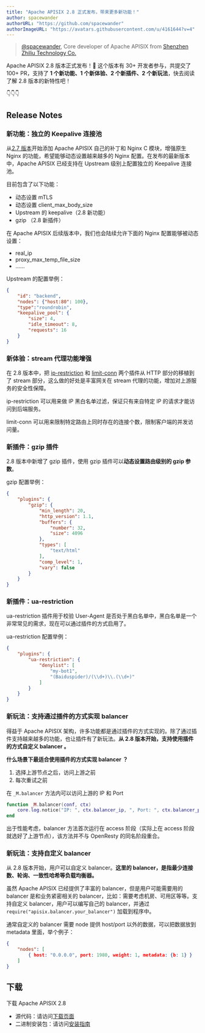 ```yaml
---
title: "Apache APISIX 2.8 正式发布，带来更多新功能！"
author: spacewander
authorURL: "https://github.com/spacewander"
authorImageURL: "https://avatars.githubusercontent.com/u/4161644?v=4"
---
```

> [@spacewander](https://github.com/spacewander), Core developer of Apache APISIX from [Shenzhen Zhiliu Technology Co.](https://www.apiseven.com/)
>
<!--truncate-->

Apache APISIX 2.8 版本正式发布！🎉 这个版本有 30+ 开发者参与，共提交了 100+ PR，支持了 **1 个新功能、1 个新体验、2 个新插件、2 个新玩法**，快去阅读了解 2.8 版本的新特性吧！

👇👇👇

## Release Notes

### 新功能：独立的 Keepalive 连接池

从[2.7 版本](https://apisix.apache.org/blog/2021/06/29/release-apache-apisix-2.7)开始添加 Apache APISIX 自己的补丁和 Nginx C 模块，增强原生 Nginx 的功能，希望能够动态设置越来越多的 Nginx 配置。在发布的最新版本中，Apache APISIX 已经支持在 Upstream 级别上配置独立的 Keepalive 连接池。

目前包含了以下功能：

- 动态设置 mTLS
- 动态设置 client_max_body_size
- Upstream 的 keepalive（2.8 新功能）
- gzip （2.8 新插件）

在 Apache APISIX 后续版本中，我们也会陆续允许下面的 Nginx 配置能够被动态设置：

- real_ip
- proxy_max_temp_file_size
- ……

Upstream 的配置举例：

```JSON
{
    "id": "backend",
    "nodes": {"host:80": 100},
    "type":"roundrobin",
    "keepalive_pool": {
        "size": 4,
        "idle_timeout": 8,
        "requests": 16
    }
}
```

### 新体验：stream 代理功能增强

在 2.8 版本中，把 [ip-restriction](http://apisix.apache.org/docs/apisix/plugins/ip-restriction/) 和 [limit-conn](http://apisix.apache.org/docs/apisix/plugins/limit-conn/) 两个插件从 HTTP 部分的移植到了 stream 部分，这么做的好处是丰富网关在 stream 代理的功能，增加对上游服务的安全性保障。

ip-restriction 可以用来做 IP 黑白名单过滤，保证只有来自特定 IP 的请求才能访问到后端服务。

limit-conn 可以用来限制特定路由上同时存在的连接个数，限制客户端的并发访问量。

### 新插件：gzip 插件

2.8 版本中新增了 gzip 插件，使用 gzip 插件可以**动态设置路由级别的 gzip 参数**。

gzip 配置举例：

```JSON
{
    "plugins": {
        "gzip": {
            "min_length": 20,
            "http_version": 1.1,
            "buffers": {
                "number": 32,
                "size": 4096
            },
            "types": [
                "text/html"
            ],
            "comp_level": 1,
            "vary": false
        }
    }
}
```

### 新插件：ua-restriction

ua-restriction 插件用于校验 User-Agent 是否处于黑白名单中，黑白名单是一个非常常见的需求，现在可以通过插件的方式启用了。

ua-restriction 配置举例：

```JSON
{
    "plugins": {
        "ua-restriction": {
            "denylist": [
                "my-bot1",
                "(Baiduspider)/(\\d+)\\.(\\d+)"
            ]
        }
    }
}
```

### 新玩法：支持通过插件的方式实现 balancer

得益于 Apache APISIX 架构，许多功能都是通过插件的方式实现的。除了通过插件支持越来越多的功能，也让插件有了新玩法。**从 2.8 版本开始，支持使用插件的方式自定义 balancer 。**

**什么场景下最适合使用插件的方式实现 balancer ？**

1. 选择上游节点之后，访问上游之前
2. 每次重试之前

在 `_M.balancer` 方法内可以访问上游的 IP 和 Port

```Lua
function _M.balancer(conf, ctx)
    core.log.notice("IP: ", ctx.balancer_ip, ", Port: ", ctx.balancer_port)
end
```

出于性能考虑，balancer 方法首次运行在 access 阶段（实际上在 access 阶段就选好了上游节点），该方法并不与 OpenResty 的同名阶段重合。

### 新玩法：支持自定义 balancer

从 2.8 版本开始，用户可以自定义 balancer。**这里的 balancer，是指最少连接数、轮询、一致性哈希等负载均衡器。**

虽然 Apache APISIX 已经提供了丰富的 balancer，但是用户可能需要用的 balancer 是和业务紧密相关的 balancer，比如：需要考虑机房、可用区等等。支持自定义 balancer，用户可以编写自己的 balancer，并通过 `require("apisix.balancer.your_balancer")`  加载到程序中。

通常自定义的 balancer 需要 node 提供 host/port 以外的数据，可以把数据放到 metadata 里面，举个例子：

```JSON
{
    "nodes": [
        { host: "0.0.0.0", port: 1980, weight: 1, metadata: {b: 1} }
    ]
}
```

## 下载

下载 Apache APISIX 2.8

- 源代码：请访问[下载页面](https://apisix.apache.org/downloads/)
- 二进制安装包：请访问[安装指南](https://apisix.apache.org/zh/docs/apisix/how-to-build/)
